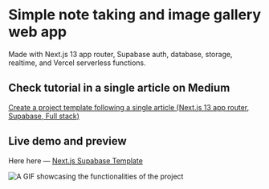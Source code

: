 # Simple note taking and image gallery web app

Made with Next.js 13 app router, Supabase auth, database, storage, realtime, and Vercel serverless functions.

## Check tutorial in a single article on Medium

[Create a project template following a single article (Next.js 13 app router, Supabase, Full stack)](https://medium.com/@saikise/create-a-project-template-following-a-single-article-next-js-13-app-router-supabase-full-stack-d78f4a43d157)

## Live demo and preview

Here here — [Next.js Supabase Template](https://simple-next-tailwind-flowbite-supabase.vercel.app)

![A GIF showcasing the functionalities of the project](https://github.com/saikise/simple-next-tailwind-flowbite-supabase/assets/134133636/8c954dbd-7931-4720-ba69-06462619d55f)
